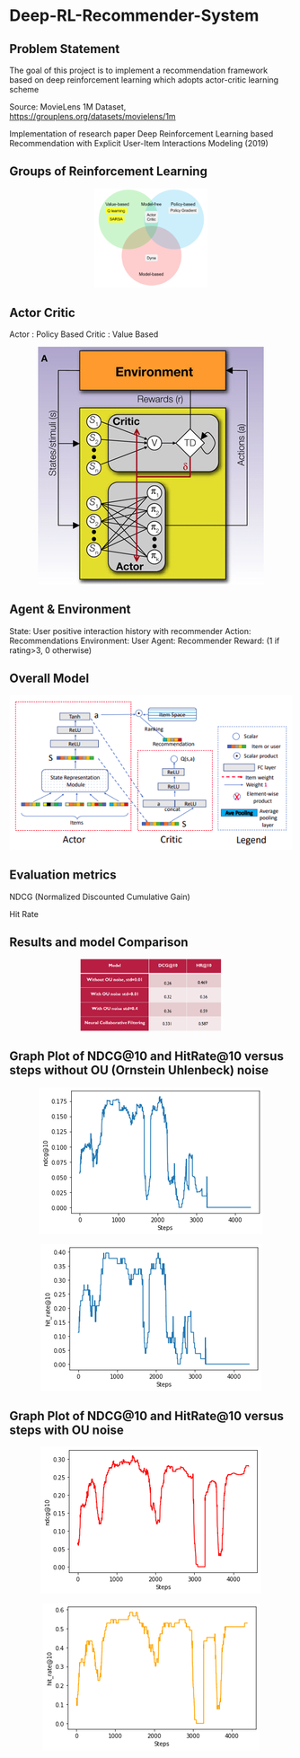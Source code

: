 # Deep-RL-Recommender-System
<h2>Problem Statement</h2>
The goal of this project is to implement a recommendation framework based on deep reinforcement learning which adopts actor-critic learning scheme

Source: MovieLens 1M Dataset,    	 
        https://grouplens.org/datasets/movielens/1m

Implementation of research paper Deep Reinforcement Learning based Recommendation with Explicit User-Item Interactions Modeling (2019)
<h2> Groups of Reinforcement Learning </h2>

<p align="center">
  <img src="Images/RL models.png" width="40%">
</p>

<h2> Actor Critic </h2>
Actor :  Policy Based
Critic :  Value Based
<p align="center">
  <img src="Images/The-architecture-of-Actor-Critic-methods-10.png">
</p>

<h2> Agent & Environment </h2>
State: User positive interaction history with recommender
Action: Recommendations
Environment: User
Agent: Recommender
Reward: (1 if rating>3, 0 otherwise)

<h2> Overall Model </h2>
<p align="center">
  <img src="Images/full_model.png">
</p>

<h2> Evaluation metrics </h2>
NDCG (Normalized Discounted Cumulative Gain)

Hit Rate

<h2> Results and model Comparison </h2>
<p align="center">
  <img src="Images/ResultsModels.png" width="50%">
</p>

<h2> Graph Plot of NDCG@10 and HitRate@10 versus steps without OU (Ornstein Uhlenbeck) noise </h2>
<p align="center">
  <img src="Images/ndcg@10.png">
</p>
<p align="center">
  <img src="Images/hitrate@10.png">
</p>

<h2> Graph Plot of NDCG@10 and HitRate@10 versus steps with OU noise </h2>
<p align="center">
  <img src="Images/ndcg OUnoise.png">
</p>
<p align="center">
  <img src="Images/hit rate ounoise.png">
</p>
